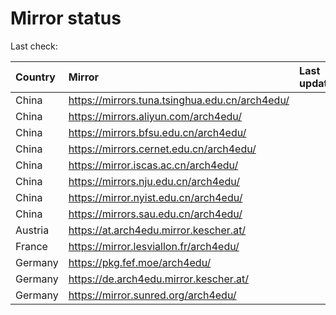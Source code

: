 <script src="./time.js"></script>
# Mirror status
Last check: <script type="text/javascript">localize(1700824522.6284876);</script>

|Country|Mirror|Last update|
|:------|:-----|:----------|
|China|https://mirrors.tuna.tsinghua.edu.cn/arch4edu/|<script type="text/javascript">localize(1700807453);</script>|
|China|https://mirrors.aliyun.com/arch4edu/|<script type="text/javascript">localize(1700807453);</script>|
|China|https://mirrors.bfsu.edu.cn/arch4edu/|<script type="text/javascript">localize(1700807453);</script>|
|China|https://mirrors.cernet.edu.cn/arch4edu/|<script type="text/javascript">localize(1700807453);</script>|
|China|https://mirror.iscas.ac.cn/arch4edu/|<script type="text/javascript">localize(1700807453);</script>|
|China|https://mirrors.nju.edu.cn/arch4edu/|<script type="text/javascript">localize(1700764463);</script>|
|China|https://mirror.nyist.edu.cn/arch4edu/|<script type="text/javascript">localize(1700764463);</script>|
|China|https://mirrors.sau.edu.cn/arch4edu/|<script type="text/javascript">localize(1700807453);</script>|
|Austria|https://at.arch4edu.mirror.kescher.at/|<script type="text/javascript">localize(1700807453);</script>|
|France|https://mirror.lesviallon.fr/arch4edu/|<script type="text/javascript">localize(1700764463);</script>|
|Germany|https://pkg.fef.moe/arch4edu/|<script type="text/javascript">localize(1700807453);</script>|
|Germany|https://de.arch4edu.mirror.kescher.at/|<script type="text/javascript">localize(1700807453);</script>|
|Germany|https://mirror.sunred.org/arch4edu/|<script type="text/javascript">localize(1700807453);</script>|

<script src="./tablefilter/tablefilter.js"></script>
<script src="./table.js"></script>